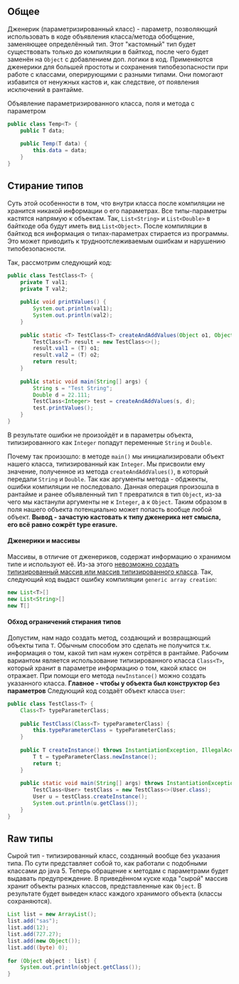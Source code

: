 ## Общее
Дженерик (параметризированный класс) - параметр, позволяющий использовать в коде объявления класса/метода обобщение, заменяющее определённый тип. Этот "кастомный" тип будет существовать только до компиляции в байткод, после чего будет заменён на `Object` с добавлением доп. логики в код.
Применяются дженерики для большей простоты и сохранения типобезопасности при работе с классами, оперирующими с разными типами. Они помогают избавится от ненужных кастов и, как следствие, от появления исключений в рантайме.

Объявление параметризированного класса, поля и метода с параметром
```java
public class Temp<T> {  
    public T data;  
  
    public Temp(T data) {  
        this.data = data;  
    }
}
```

## Стирание типов
Суть этой особенности в том, что внутри класса после компиляции не хранится никакой информации о его параметрах. Все типы-параметры кастятся напрямую к объектам. Так, `List<String>` и `List<Double>` в байткоде оба будут иметь вид `List<Object>`.
После компиляции в байткод вся информация о типах-параметрах стирается из программы. Это может приводить к трудноотслеживаемым ошибкам и нарушению типобезопасности.

Так, рассмотрим следующий код:
```java
public class TestClass<T> {  
    private T val1;  
    private T val2;  
  
    public void printValues() {  
        System.out.println(val1);  
        System.out.println(val2);  
    }  
  
    public static <T> TestClass<T> createAndAddValues(Object o1, Object o2) {  
        TestClass<T> result = new TestClass<>();  
        result.val1 = (T) o1;  
        result.val2 = (T) o2;  
        return result;  
    }  
  
    public static void main(String[] args) {  
        String s = "Test String";  
        Double d = 22.111;  
        TestClass<Integer> test = createAndAddValues(s, d);  
        test.printValues();  
    }  
}
```
В результате ошибки не произойдёт и в параметры объекта, типизированного как `Integer` попадут переменные `String` и `Double`.

Почему так произошло: в методе `main()` мы инициализировали объект нашего класса, типизированный как `Integer`. Мы присвоили ему значение, полученное из метода `createAndAddValues()`, в который передали `String` и `Double`. Так как аргументы метода - обджекты, ошибки компиляции не последовало.
Данная операция произошла в рантайме и ранее объявленный тип `T` превратился в тип `Object`, из-за чего мы кастанули аргументы не к `Integer`, а к `Object`. Таким образом в поля нашего объекта потенциально может попасть вообще любой объект.
**Вывод - зачастую кастовать к типу дженерика нет смысла, его всё равно сожрёт type erasure.**

#### Дженерики и массивы
Массивы, в отличие от дженериков, содержат информацию о хранимом типе и используют её. Из-за этого <ins>невозможно создать типизированный массив или массив типизированного класса</ins>.
Так, следующий код выдаст ошибку компиляции `generic array creation`:
```java
new List<T>[]
new List<String>[]
new T[]
```

#### Обход ограничений стирания типов
Допустим, нам надо создать метод, создающий и возвращающий объекты типа `T`. Обычным способом это сделать не получится т.к. информация о том, какой тип нам нужен сотрётся в рантайме.
Рабочим вариантом является использование типизированного класса `Class<T>`, который хранит в параметре информацию о том, какой класс он отражает. При помощи его метода `newInstance()` можно создать указанного класса. **Главное - чтобы у объекта был конструктор без параметров**
Следующий код создаёт объект класса `User`:
```java
public class TestClass<T> {  
    Class<T> typeParameterClass;  
  
    public TestClass(Class<T> typeParameterClass) {  
        this.typeParameterClass = typeParameterClass;  
    }  
  
    public T createInstance() throws InstantiationException, IllegalAccessException {  
        T t = typeParameterClass.newInstance();  
        return t;  
    }  
  
    public static void main(String[] args) throws InstantiationException, IllegalAccessException {  
        TestClass<User> testClass = new TestClass<>(User.class);  
        User u = testClass.createInstance();  
        System.out.println(u.getClass());  
    }  
}
```

## Raw типы
Сырой тип - типизированный класс, созданный вообще без указания типа. По сути представляет собой то, как работали с подобными классами до java 5. Теперь обращение к методам с параметрами будет выдавать предупреждение.
В приведённом куске кода "сырой" массив хранит объекты разных классов, представленные как `Object`. В результате будет выведен класс каждого хранимого объекта (классы сохраняются).
```java
List list = new ArrayList();  
list.add("sas");  
list.add(12);  
list.add(727.27);  
list.add(new Object());  
list.add((byte) 0);  
  
for (Object object : list) {  
    System.out.println(object.getClass());  
}
```

